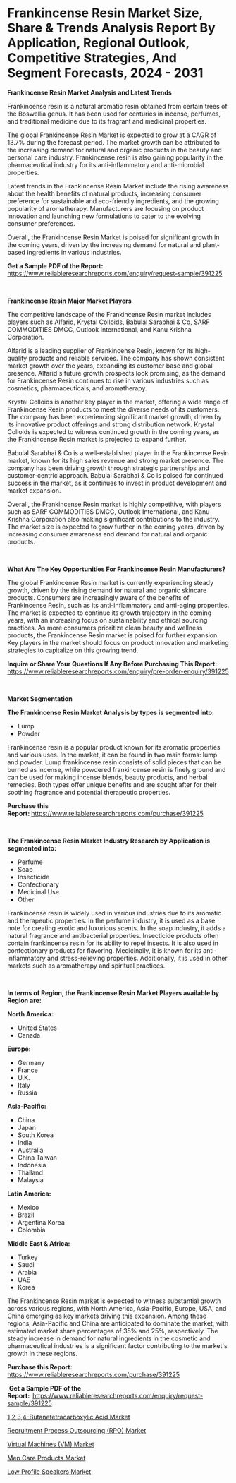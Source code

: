 <p><h1>Frankincense Resin Market Size, Share & Trends Analysis Report By Application, Regional Outlook, Competitive Strategies, And Segment Forecasts, 2024 - 2031</h1></p><p><strong>Frankincense Resin Market Analysis and Latest Trends</strong></p>
<p><p>Frankincense resin is a natural aromatic resin obtained from certain trees of the Boswellia genus. It has been used for centuries in incense, perfumes, and traditional medicine due to its fragrant and medicinal properties.</p><p>The global Frankincense Resin Market is expected to grow at a CAGR of 13.7% during the forecast period. The market growth can be attributed to the increasing demand for natural and organic products in the beauty and personal care industry. Frankincense resin is also gaining popularity in the pharmaceutical industry for its anti-inflammatory and anti-microbial properties.</p><p>Latest trends in the Frankincense Resin Market include the rising awareness about the health benefits of natural products, increasing consumer preference for sustainable and eco-friendly ingredients, and the growing popularity of aromatherapy. Manufacturers are focusing on product innovation and launching new formulations to cater to the evolving consumer preferences.</p><p>Overall, the Frankincense Resin Market is poised for significant growth in the coming years, driven by the increasing demand for natural and plant-based ingredients in various industries.</p></p>
<p><strong>Get a Sample PDF of the Report:&nbsp;</strong> <a href="https://www.reliableresearchreports.com/enquiry/request-sample/391225">https://www.reliableresearchreports.com/enquiry/request-sample/391225</a></p>
<p>&nbsp;</p>
<p><strong>Frankincense Resin Major Market Players</strong></p>
<p><p>The competitive landscape of the Frankincense Resin market includes players such as Alfarid, Krystal Colloids, Babulal Sarabhai & Co, SARF COMMODITIES DMCC, Outlook International, and Kanu Krishna Corporation. </p><p>Alfarid is a leading supplier of Frankincense Resin, known for its high-quality products and reliable services. The company has shown consistent market growth over the years, expanding its customer base and global presence. Alfarid's future growth prospects look promising, as the demand for Frankincense Resin continues to rise in various industries such as cosmetics, pharmaceuticals, and aromatherapy.</p><p>Krystal Colloids is another key player in the market, offering a wide range of Frankincense Resin products to meet the diverse needs of its customers. The company has been experiencing significant market growth, driven by its innovative product offerings and strong distribution network. Krystal Colloids is expected to witness continued growth in the coming years, as the Frankincense Resin market is projected to expand further.</p><p>Babulal Sarabhai & Co is a well-established player in the Frankincense Resin market, known for its high sales revenue and strong market presence. The company has been driving growth through strategic partnerships and customer-centric approach. Babulal Sarabhai & Co is poised for continued success in the market, as it continues to invest in product development and market expansion.</p><p>Overall, the Frankincense Resin market is highly competitive, with players such as SARF COMMODITIES DMCC, Outlook International, and Kanu Krishna Corporation also making significant contributions to the industry. The market size is expected to grow further in the coming years, driven by increasing consumer awareness and demand for natural and organic products.</p></p>
<p>&nbsp;</p>
<p><strong>What Are The Key Opportunities For Frankincense Resin Manufacturers?</strong></p>
<p><p>The global Frankincense Resin market is currently experiencing steady growth, driven by the rising demand for natural and organic skincare products. Consumers are increasingly aware of the benefits of Frankincense Resin, such as its anti-inflammatory and anti-aging properties. The market is expected to continue its growth trajectory in the coming years, with an increasing focus on sustainability and ethical sourcing practices. As more consumers prioritize clean beauty and wellness products, the Frankincense Resin market is poised for further expansion. Key players in the market should focus on product innovation and marketing strategies to capitalize on this growing trend.</p></p>
<p><strong>Inquire or Share Your Questions If Any Before Purchasing This Report:</strong> <a href="https://www.reliableresearchreports.com/enquiry/pre-order-enquiry/391225">https://www.reliableresearchreports.com/enquiry/pre-order-enquiry/391225</a></p>
<p>&nbsp;</p>
<p><strong>Market Segmentation</strong></p>
<p><strong>The Frankincense Resin Market Analysis by types is segmented into:</strong></p>
<p><ul><li>Lump</li><li>Powder</li></ul></p>
<p><p>Frankincense resin is a popular product known for its aromatic properties and various uses. In the market, it can be found in two main forms: lump and powder. Lump frankincense resin consists of solid pieces that can be burned as incense, while powdered frankincense resin is finely ground and can be used for making incense blends, beauty products, and herbal remedies. Both types offer unique benefits and are sought after for their soothing fragrance and potential therapeutic properties.</p></p>
<p><strong>Purchase this Report:&nbsp;</strong><a href="https://www.reliableresearchreports.com/purchase/391225">https://www.reliableresearchreports.com/purchase/391225</a></p>
<p>&nbsp;</p>
<p><strong>The Frankincense Resin Market Industry Research by Application is segmented into:</strong></p>
<p><ul><li>Perfume</li><li>Soap</li><li>Insecticide</li><li>Confectionary</li><li>Medicinal Use</li><li>Other</li></ul></p>
<p><p>Frankincense resin is widely used in various industries due to its aromatic and therapeutic properties. In the perfume industry, it is used as a base note for creating exotic and luxurious scents. In the soap industry, it adds a natural fragrance and antibacterial properties. Insecticide products often contain frankincense resin for its ability to repel insects. It is also used in confectionary products for flavoring. Medicinally, it is known for its anti-inflammatory and stress-relieving properties. Additionally, it is used in other markets such as aromatherapy and spiritual practices.</p></p>
<p>&nbsp;</p>
<p><strong>In terms of Region, the Frankincense Resin Market Players available by Region are:</strong></p>
<p>
    <p> <strong> North America: </strong>
        <ul>
            <li>United States</li>
            <li>Canada</li>
        </ul>
        </p> 
    <p> <strong> Europe: </strong>
        <ul>
            <li>Germany</li>
            <li>France</li>
            <li>U.K.</li>
            <li>Italy</li>
            <li>Russia</li>
        </ul>
        </p> 
    <p> <strong> Asia-Pacific: </strong>
        <ul>
            <li>China</li>
            <li>Japan</li>
            <li>South Korea</li>
            <li>India</li>
            <li>Australia</li>
            <li>China Taiwan</li>
            <li>Indonesia</li>
            <li>Thailand</li>
            <li>Malaysia</li>
        </ul>
        </p> 
    <p> <strong> Latin America: </strong>
        <ul>
            <li>Mexico</li>
            <li>Brazil</li>
            <li>Argentina Korea</li>
            <li>Colombia</li>
        </ul>
        </p> 
    <p> <strong> Middle East & Africa: </strong>
        <ul>
            <li>Turkey</li>
            <li>Saudi</li>
            <li>Arabia</li>
            <li>UAE</li>
            <li>Korea</li>
        </ul>
    </p>
    </p>
<p><p>The Frankincense Resin market is expected to witness substantial growth across various regions, with North America, Asia-Pacific, Europe, USA, and China emerging as key markets driving this expansion. Among these regions, Asia-Pacific and China are anticipated to dominate the market, with estimated market share percentages of 35% and 25%, respectively. The steady increase in demand for natural ingredients in the cosmetic and pharmaceutical industries is a significant factor contributing to the market's growth in these regions.</p></p>
<p><strong>Purchase this Report: </strong><a href="https://www.reliableresearchreports.com/purchase/391225">https://www.reliableresearchreports.com/purchase/391225</a></p>
<p>&nbsp;<strong>Get a Sample PDF of the Report:&nbsp;&nbsp;</strong><a href="https://www.reliableresearchreports.com/enquiry/request-sample/391225">https://www.reliableresearchreports.com/enquiry/request-sample/391225</a></p>
<p><strong></strong></p>
<p><p><a href="https://angry-finch-aaf.notion.site/1-2-3-4-Butanetetracarboxylic-Acid-Market-Offer-Valuable-Insights-into-Market-Size-Market-Share-Ma-403afbdc911442f0aaafeb1fb53b1fcb">1,2,3,4-Butanetetracarboxylic Acid Market</a></p><p><a href="https://faithful-glue-af3.notion.site/Recruitment-Process-Outsourcing-RPO-Market-Provides-a-Comprehensive-Analysis-Including-a-Macro-Ove-74f1b62abf16484f9acc6bdacb0f9464">Recruitment Process Outsourcing (RPO) Market</a></p><p><a href="https://chivalrous-flock-a86.notion.site/Global-Virtual-Machines-VM-Market-by-Types-Applications-and-Major-Players-with-Regional-Growth--7d17f2fa1f8e49d488ea9c91348a566d">Virtual Machines (VM) Market</a></p><p><a href="https://view.publitas.com/reportprime-1/men-care-products-market-size-focuses-on-market-dynamics-in-depth-analysis-and-future-projections-of-its-market-forecasted-for-period-from-2024-to-2031/">Men Care Products Market</a></p><p><a href="https://view.publitas.com/reportprime-1/low-profile-speakers-market-offer-valuable-insights-into-market-size-market-share-market-trends-and-projections-spanning-from-2024-to-2031/">Low Profile Speakers Market</a></p></p>